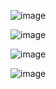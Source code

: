 ![image](https://github.com/user-attachments/assets/40fe420c-de6e-44a8-8789-fe7eaba3094e)

![image](https://github.com/user-attachments/assets/641002d4-f7b4-4368-91ad-9f0af5f70f63)

![image](https://github.com/user-attachments/assets/0f285380-ac05-4608-a1ed-91afb532fb01)


![image](https://github.com/user-attachments/assets/1696f6ac-08eb-4f56-a50c-3adc2ea9d430)

